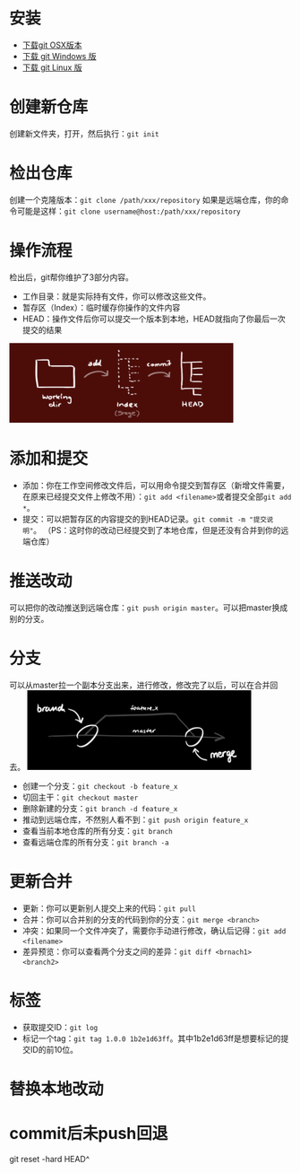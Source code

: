 # 安装
* [下载git OSX版本](http://git-scm.com/download/mac)
* [下载 git Windows 版](https://gitforwindows.org/)
* [下载 git Linux 版](http://git-scm.com/download/linux)

# 创建新仓库
创建新文件夹，打开，然后执行：`git init`

# 检出仓库
创建一个克隆版本：`git clone /path/xxx/repository`
如果是远端仓库，你的命令可能是这样：`git clone username@host:/path/xxx/repository`

# 操作流程
检出后，git帮你维护了3部分内容。
* 工作目录：就是实际持有文件，你可以修改这些文件。
* 暂存区（Index）：临时缓存你操作的文件内容
* HEAD：操作文件后你可以提交一个版本到本地，HEAD就指向了你最后一次提交的结果
<img src="data/article/content/Git常用命令/trees.png" width=400 />

# 添加和提交
* 添加：你在工作空间修改文件后，可以用命令提交到暂存区（新增文件需要，在原来已经提交文件上修改不用）：`git add <filename>`或者提交全部`git add *`。
* 提交：可以把暂存区的内容提交的到HEAD记录。`git commit -m "提交说明"`。
（PS：这时你的改动已经提交到了本地仓库，但是还没有合并到你的远端仓库）

# 推送改动
可以把你的改动推送到远端仓库：`git push origin master`。可以把master换成别的分支。

# 分支
可以从master拉一个副本分支出来，进行修改，修改完了以后，可以在合并回去。
<img src="data/article/content/Git常用命令/branches.png" width=400 />
* 创建一个分支：`git checkout -b feature_x`
* 切回主干：`git checkout master`
* 删除新建的分支：`git branch -d feature_x`
* 推动到远端仓库，不然别人看不到：`git push origin feature_x`
* 查看当前本地仓库的所有分支：`git branch`
* 查看远端仓库的所有分支：`git branch -a`

# 更新合并
* 更新：你可以更新别人提交上来的代码：`git pull`
* 合并：你可以合并别的分支的代码到你的分支：`git merge <branch>`
* 冲突：如果同一个文件冲突了，需要你手动进行修改，确认后记得：`git add <filename>`
* 差异预览：你可以查看两个分支之间的差异：`git diff <brnach1> <branch2>`

# 标签
* 获取提交ID：`git log`
* 标记一个tag：`git tag 1.0.0 1b2e1d63ff`。其中1b2e1d63ff是想要标记的提交ID的前10位。

# 替换本地改动


# commit后未push回退
git reset -hard HEAD^
